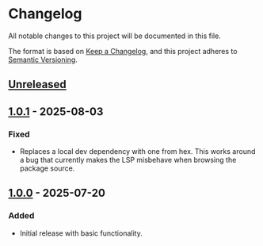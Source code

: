 # Changelog

All notable changes to this project will be documented in this file.

The format is based on [Keep a Changelog](https://keepachangelog.com/en/1.1.0/),
and this project adheres to [Semantic Versioning](https://semver.org/spec/v2.0.0.html).

## [Unreleased]

## [1.0.1] - 2025-08-03

### Fixed
- Replaces a local dev dependency with one from hex.
  This works around a bug that currently makes the LSP misbehave when
  browsing the package source.

## [1.0.0] - 2025-07-20

### Added
- Initial release with basic functionality.

[Unreleased]: https://github.com/sbergen/spoke/compare/spoke_packet-v1.0.1...HEAD
[1.0.1]: https://github.com/sbergen/spoke/releases/tag/spoke_packet-v1.0.1
[1.0.0]: https://github.com/sbergen/spoke/releases/tag/v1.0.0
